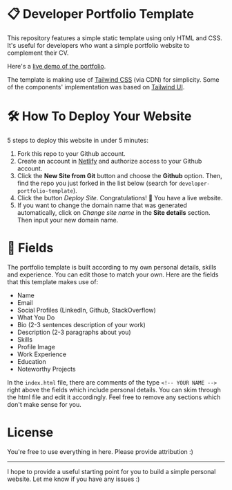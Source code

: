 # 📋 Developer Portfolio Template
This repository features a simple static template using only HTML and CSS. It's useful for developers who want a simple portfolio website to complement their CV.

Here's a [live demo of the portfolio](https:gachezra.github.io/port-folio).

The template is making use of [Tailwind CSS](https://tailwindcss.com/) (via CDN) for simplicity. Some of the components' implementation was based on [Tailwind UI](https://tailwindui.com/).

# 🛠️ How To Deploy Your Website
5 steps to deploy this website in under 5 minutes:
1. Fork this repo to your Github account.
2. Create an account in [Netlify](https://www.netlify.com/) and authorize access to your Github account.
3. Click the **New Site from Git** button and choose the **Github** option. Then, find the repo you just forked in the list below (search for `developer-portfolio-template`). 
4. Click the button *Deploy Site*. Congratulations! 🎉 You have a live website.
5. If you want to change the domain name that was generated automatically, click on *Change site name* in the **Site details** section. Then input your new domain name.

# 📄 Fields
The portfolio template is built according to my own personal details, skills and experience. You can edit those to match your own. Here are the fields that this template makes use of:
- Name
- Email
- Social Profiles (LinkedIn, Github, StackOverflow)
- What You Do
- Bio (2-3 sentences description of your work)
- Description (2-3 paragraphs about you)
- Skills
- Profile Image
- Work Experience
- Education
- Noteworthy Projects

In the `index.html` file, there are comments of the type `<!-- YOUR NAME -->` right above the fields which include personal details. You can skim through the html file and edit it accordingly. Feel free to remove any sections which don't make sense for you. 

# License
You're free to use everything in here. Please provide attribution :) 

______

I hope to provide a useful starting point for you to build a simple personal website. Let me know if you have any issues :) 

